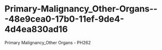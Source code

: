 # Primary-Malignancy_Other-Organs---48e9cea0-17b0-11ef-9de4-4d4ea830ad16
Primary Malignancy_Other Organs - PH262
